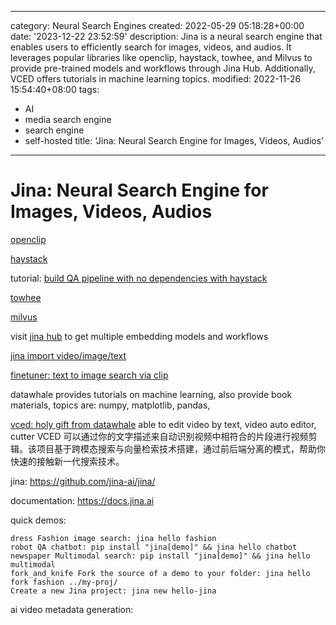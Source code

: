 ------
category: Neural Search Engines
created: 2022-05-29 05:18:28+00:00
date: '2023-12-22 23:52:59'
description: Jina is a neural search engine that enables users to efficiently search
  for images, videos, and audios. It leverages popular libraries like openclip, haystack,
  towhee, and Milvus to provide pre-trained models and workflows through Jina Hub.
  Additionally, VCED offers tutorials in machine learning topics.
modified: 2022-11-26 15:54:40+08:00
tags:
- AI
- media search engine
- search engine
- self-hosted
title: 'Jina: Neural Search Engine for Images, Videos, Audios'
------

# Jina: Neural Search Engine for Images, Videos, Audios

[openclip](https://github.com/mlfoundations/open_clip)

[haystack](https://github.com/deepset-ai/haystack)

tutorial: [build QA pipeline with no dependencies with haystack](https://haystack.deepset.ai/tutorials/03_basic_qa_pipeline_without_elasticsearch)

[towhee](https://github.com/towhee-io/towhee)

[milvus](https://milvus.io/docs/v2.1.x/install_standalone-docker.md)

visit [jina hub](https://docs.jina.ai/fundamentals/executor/hub/) to get multiple embedding models and workflows

[jina import video/image/text](https://github.com/datawhalechina/vced/blob/44480a869a57be0d7e3a6f163d499286f65ad86c/docs/source/user_guide/jina.md)

[finetuner: text to image search via clip](https://finetuner.jina.ai/tasks/text-to-image/)

datawhale provides tutorials on machine learning, also provide book materials, topics are: numpy, matplotlib, pandas, 

[vced: holy gift from datawhale](https://github.com/datawhalechina/vced/tree/44480a869a57be0d7e3a6f163d499286f65ad86c) able to edit video by text, video auto editor, cutter
VCED 可以通过你的文字描述来自动识别视频中相符合的片段进行视频剪辑。该项目基于跨模态搜索与向量检索技术搭建，通过前后端分离的模式，帮助你快速的接触新一代搜索技术。

jina:
https://github.com/jina-ai/jina/

documentation: 
https://docs.jina.ai

quick demos:

    dress Fashion image search: jina hello fashion
    robot QA chatbot: pip install "jina[demo]" && jina hello chatbot
    newspaper Multimodal search: pip install "jina[demo]" && jina hello multimodal
    fork_and_knife Fork the source of a demo to your folder: jina hello fork fashion ../my-proj/
    Create a new Jina project: jina new hello-jina

ai video metadata generation:
